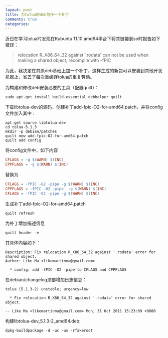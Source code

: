 ```yaml
---
layout: post
title: 为tolua的deb包作一个补丁
comments: true
categories:
---
```


近日在学习tolua时发现在Kubuntu 11.10 amd64平台下将其链接到so时报告如下错误：

>relocation R_X86_64_32 against '.rodata' can not be used when making a shared object; recompile with -fPIC

为此，我决定在其原deb基础上加一个补丁，这样生成的新包可以安装到其他开发机器上，省去了每次重编译tolua的重复劳动。


为构建和修改deb安装必要的工具（配置quilt）：

	sudo apt-get install build-essential debhelper quilt

下载libtolua-dev的源码，创建补丁add-fpic-O2-for-amd64.patch，并将config文件加入其中：

	apt-get source libtolua-dev
	cd tolua-5.1.3
	mkdir -p debian/patches
	quilt new add-fpic-O2-for-amd64.patch
	quilt add config

将config文件中，如下内容

```makefile
CFLAGS = -g $(WARN) $(INC)
CPPFLAGS = -g $(WARN) $(INC)
```

替换为

```makefile
CFLAGS = -fPIC -O2 -pipe -g $(WARN) $(INC)
CPPFLAGS = -fPIC -O2 -pipe  -g $(WARN) $(INC)
CFLAGS = -fPIC -O2 -pipe -g $(WARN) $(INC)
```

生成补丁add-fpic-O2-for-amd64.patch

	quilt refresh

为补丁增加描述信息

	quilt header -e

其具体内容如下：

	Description: Fix relocation R_X86_64_32 against '.rodata' error for shared object.
	Author: Like Ma <likemartinma@gmail.com>

	  * config: add -fPIC -O2 -pipe to CFLAGS and CPPFLAGS

在debian/changelog顶部增加日志信息：

	tolua (5.1.3-2) unstable; urgency=low

	  * Fix relocation R_X86_64_32 against '.rodata' error for shared object.

	-- Like Ma <likemartinma@gmail.com> Mon, 31 Oct 2011 15:23:09 +0800

构建libtolua-dev_5.1.3-2_amd64.deb:

	dpkg-buildpackage -d -uc -us -rfakeroot
